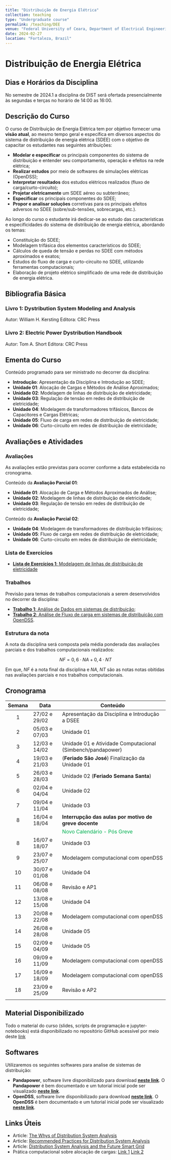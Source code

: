 ```yaml
---
title: "Distribuição de Energia Elétrica"
collection: teaching
type: "Undergraduate course"
permalink: /teaching/DEE
venue: "Federal University of Ceara, Department of Electrical Engineering"
date: 2024-02-27
location: "Fortaleza, Brazil"
---
```


# Distribuição de Energia Elétrica

## Dias e Horários da Disciplina

No semestre de 2024.1 a disciplina de DIST será ofertada presencialmente às segundas e terças no horário de 14:00 as 16:00.

## Descrição do Curso

O curso de Distribuição de Energia Elétrica tem por objetivo fornecer uma **visão atual**, ao mesmo tempo geral e específica em diversos aspectos do sistema de distribuição de energia elétrica (SDEE) com o objetivo de capacitar os estudantes nas seguintes atribuições:

- **Modelar e especificar** os principais componentes do sistema de distribuição e entender seu comportamento, operação e efeitos na rede elétrica;
- **Realizar estudos** por meio de softwares de simulações elétricas (OpenDSS);
- **Interpretar resultados** dos estudos elétricos realizados (fluxo de carga/curto-circuito);
- **Projetar eletricamente** um SDEE aéreo ou subterrâneo;
- **Especificar** os principais componentes do SDEE;
- **Propor e analisar soluções** corretivas para os principais efeitos adversos no SDEE (sobre/sub-tensões, sobrecargas, etc.).

Ao longo do curso o estudante irá dedicar-se ao estudo das características e especificidades do sistema de distribuição de energia elétrica, abordando os temas:

- Constituição do SDEE;
- Modelagem trifásica dos elementos característicos do SDEE;
- Cálculos de queda de tensão e perdas no SDEE com métodos aproximados e exatos;
- Estudos do fluxo de carga e curto-circuito no SDEE, utilizando ferramentas computacionais;
- Elaboração de projeto elétrico simplificado de uma rede de distribuição de energia elétrica.

## Bibliografia Básica

### Livro 1: Dystribution System Modeling and Analysis
Autor: William H. Kersting
Editora: CRC Press

### Livro 2: Electric Power Dystribution Handbook
Autor: Tom A. Short
Editora: CRC Press

## Ementa do Curso

Conteúdo programado para ser ministrado no decorrer da disciplina:

- **Introdução**: Apresentação da Disciplina e Introdução ao SDEE;
- **Unidade 01**: Alocação de Cargas e Métodos de Análise Aproximados;
- **Unidade 02**: Modelagem de linhas de distribuição de eletricidade;
- **Unidade 03**: Regulação de tensão em redes de distribuição de eletricidade;
- **Unidade 04**: Modelagem de transformadores trifásicos, Bancos de Capacitores e Cargas Elétricas; 
- **Unidade 05**: Fluxo de carga em redes de distribuição de eletricidade;
- **Unidade 06**: Curto-circuito em redes de distribuição de eletricidade;

## Avaliações e Atividades

### Avaliações

As avaliações estão previstas para ocorrer conforme a data estabelecida no cronograma.

Conteúdo da **Avaliação Parcial 01**:
- **Unidade 01**: Alocação de Carga e Métodos Aproximados de Análise;
- **Unidade 02**: Modelagem de linhas de distribuição de eletricidade;
- **Unidade 03**: Regulação de tensão em redes de distribuição de eletricidade;

Conteúdo da **Avaliação Parcial 02**:
- **Unidade 04**: Modelagem de transformadores de distribuição trifásicos; 
- **Unidade 05**: Fluxo de carga em redes de distribuição de eletricidade;
- **Unidade 06**: Curto-circuito em redes de distribuição de eletricidade;

### Lista de Exercícios

- [**Lista de Exercícios 1**: Modelagem de linhas de distribuição de eletricidade](https://drive.google.com/file/d/1svurqh2XK4rAz37oRlNnrDeWgTX9yRc3/view?usp=sharing)


### Trabalhos

Previsão para temas de trabalhos computacionais a serem desenvolvidos no decorrer da disciplina:
- [**Trabalho 1**: Análise de Dados em sistemas de distribuição](/teaching/DEE/Trabalho-01);
- [**Trabalho 2**: Análise de Fluxo de carga em sistemas de distribuição com OpenDSS](/teaching/DEE/Trabalho-02).

### Estrutura da nota

A nota da disciplina será composta pela média ponderada das avaliações parciais e dos trabalhos computacionais realizados:

$$NF = 0,6 \cdot NA + 0,4 \cdot NT$$

Em que, $NF$ é a nota final da disciplina e $NA$, $NT$ são as notas notas obitidas nas avaliações parciais e nos trabalhos computacionais.

## Cronograma

| Semana | Data          | Conteúdo                                                               |
| :----: | ------------- | ---------------------------------------------------------------------- |
|   1    | 27/02 e 29/02 | Apresentação da Disciplina e Introdução a DSEE                         |
|   2    | 05/03 e 07/03 | Unidade 01                                                             |
|   3    | 12/03 e 14/02 | Unidade 01 e Atividade Computacional (Simbench/pandapower)             |
|   4    | 19/03 e 21/03 | (**Feriado São José**) Finalização da Unidade 01                       |
|   5    | 26/03 e 28/03 | Unidade 02 (**Feriado Semana Santa**)                                  |
|   6    | 02/04 e 04/04 | Unidade 02                                                             |
|   7    | 09/04 e 11/04 | Unidade 03                                                             |
|   8    | 16/04 e 18/04 | **Interrupção das aulas por motivo de greve docente**                  |
|        |               | <span style="color:rgb(0, 176, 80)">Novo Calendário - Pós Greve</span> |
|   8    | 16/07 e 18/07 | Unidade 03<br>                                                         |
|   9    | 23/07 e 25/07 | Modelagem computacional com openDSS                                    |
|   10   | 30/07 e 01/08 | Unidade 04                                                             |
|   11   | 06/08 e 08/08 | Revisão e AP1                                                          |
|   12   | 13/08 e 15/08 | Unidade 04                                                             |
|   13   | 20/08 e 22/08 | Modelagem computacional com openDSS                                    |
|   14   | 26/08 e 28/08 | Unidade 05                                                             |
|   15   | 02/09 e 04/09 | Unidade 05                                                             |
|   16   | 09/09 e 11/09 | Modelagem computacional com openDSS                                    |
|   17   | 16/09 e 18/09 | Modelagem computacional com openDSS                                    |
|   18   | 23/09 e 25/09 | Revisão e AP2                                                          |
|        |               |                                                                        |

## Material Disponibilizado

Todo o material do curso (slides, scripts de programação e jupyter-notebooks) está disponibilizado no repositório GitHub acessível por meio deste [link](https://github.com/lucassm/dist-ufc)

## Softwares

Utilizaremos os seguintes softwares para analise de sistemas de distribuição:

- **Pandapower**, software livre disponibilizado para download [**neste link**](http://www.pandapower.org/). O **Pandapower** é bem documentado e um tutorial inicial pode ser visualizado [**neste link**](https://pandapower.readthedocs.io/en/latest/).
-  **OpenDSS**, software livre disponibilizado para download [**neste link**](https://sourceforge.net/projects/electricdss/). O **OpenDSS** é bem documentado e um tutorial inicial pode ser visualizado [**neste link**](http://sourceforge.net/p/electricdss/code/HEAD/tree/trunk/Distrib/Doc/OpenDSSPrimer.pdf).

## Links Úteis

- Article: [The Whys of Distribution System Analysis](https://drive.google.com/file/d/1728nw70VMb0yucNwR5uElDojYDoVipuO/view?usp=drive_link)
- Article: [Recommended Practices for Distribution System Analysis](https://drive.google.com/file/d/1xZ_PAEg1wIqt2_3Qpkmvq40_bDmqWJ-7/view?usp=drive_link)
- Article: [Distribution System Analysis and the Future Smart Grid](https://drive.google.com/file/d/1tDoFq_6vQ5UmswGnpFy590RePzQajfpc/view?usp=drive_link)
- Prática computacional sobre alocação de cargas: [Link 1](https://gist.github.com/lucassm/5367649033551bc7d0bd0e2ff6d8ffd5) [Link 2](https://gist.github.com/lucassm/00b61585936efa67a4447f52b5f3279f)
